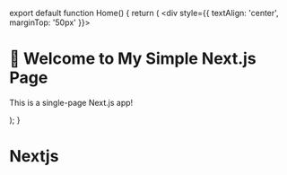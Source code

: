 export default function Home() {
  return (
    <div style={{ textAlign: 'center', marginTop: '50px' }}>
      <h1>🌟 Welcome to My Simple Next.js Page</h1>
      <p>This is a single-page Next.js app!</p>
    </div>
  );
}
# Nextjs
